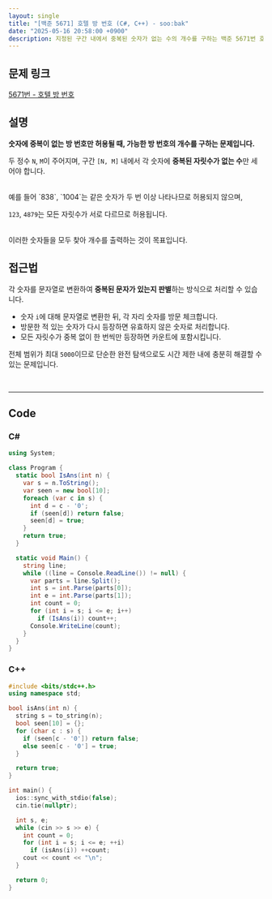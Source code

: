 ```yaml
---
layout: single
title: "[백준 5671] 호텔 방 번호 (C#, C++) - soo:bak"
date: "2025-05-16 20:58:00 +0900"
description: 지정된 구간 내에서 중복된 숫자가 없는 수의 개수를 구하는 백준 5671번 호텔 방 번호 문제의 C# 및 C++ 풀이 및 해설
---
```


## 문제 링크
[5671번 - 호텔 방 번호](https://www.acmicpc.net/problem/5671)

## 설명

**숫자에 중복이 없는 방 번호만 허용될 때, 가능한 방 번호의 개수를 구하는 문제입니다.**

두 정수 `N`, `M`이 주어지며, 구간 `[N, M]` 내에서 각 숫자에 **중복된 자릿수가 없는 수**만 세어야 합니다.

<br>
예를 들어 `838`, `1004`는 같은 숫자가 두 번 이상 나타나므로 허용되지 않으며,

`123`, `4879`는 모든 자릿수가 서로 다르므로 허용됩니다.

<br>
이러한 숫자들을 모두 찾아 개수를 출력하는 것이 목표입니다.

<br>

## 접근법

각 숫자를 문자열로 변환하여 **중복된 문자가 있는지 판별**하는 방식으로 처리할 수 있습니다.

- 숫자 `i`에 대해 문자열로 변환한 뒤, 각 자리 숫자를 방문 체크합니다.
- 방문한 적 있는 숫자가 다시 등장하면 유효하지 않은 숫자로 처리합니다.
- 모든 자릿수가 중복 없이 한 번씩만 등장하면 카운트에 포함시킵니다.

전체 범위가 최대 `5000`이므로 단순한 완전 탐색으로도 시간 제한 내에 충분히 해결할 수 있는 문제입니다.

<br>

---

## Code

### C#
```csharp
using System;

class Program {
  static bool IsAns(int n) {
    var s = n.ToString();
    var seen = new bool[10];
    foreach (var c in s) {
      int d = c - '0';
      if (seen[d]) return false;
      seen[d] = true;
    }
    return true;
  }

  static void Main() {
    string line;
    while ((line = Console.ReadLine()) != null) {
      var parts = line.Split();
      int s = int.Parse(parts[0]);
      int e = int.Parse(parts[1]);
      int count = 0;
      for (int i = s; i <= e; i++)
        if (IsAns(i)) count++;
      Console.WriteLine(count);
    }
  }
}
```

### C++
```cpp
#include <bits/stdc++.h>
using namespace std;

bool isAns(int n) {
  string s = to_string(n);
  bool seen[10] = {};
  for (char c : s) {
    if (seen[c - '0']) return false;
    else seen[c - '0'] = true;
  }

  return true;
}

int main() {
  ios::sync_with_stdio(false);
  cin.tie(nullptr);

  int s, e;
  while (cin >> s >> e) {
    int count = 0;
    for (int i = s; i <= e; ++i)
      if (isAns(i)) ++count;
    cout << count << "\n";
  }

  return 0;
}
```
